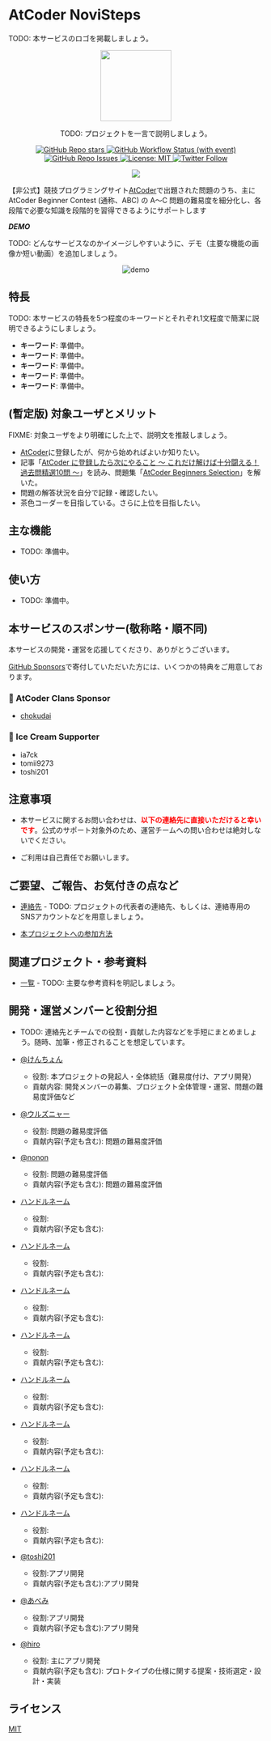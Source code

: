 # AtCoder NoviSteps

TODO: 本サービスのロゴを掲載しましょう。

<p align="center">
    <img width="140" src="https://user-images.githubusercontent.com/" />
  <p align="center">TODO: プロジェクトを一言で説明しましょう。</p>
</p>

<p align="center">
    <a href="https://github.com/KATO-Hiro/AtCoderNovisteps/stargazers">
        <img src="https://img.shields.io/github/stars/KATO-Hiro/AtCoderNovisteps?style=plastic" alt="GitHub Repo stars">
    </a>
    <a href="https://github.com/KATO-Hiro/AtCoderNovisteps/actions/workflows/ci.yml" target="_blank">
        <img src="https://img.shields.io/github/actions/workflow/status/KATO-Hiro/AtCoderNovisteps/ci.yml?branch=main&label=deployment&style=plastic" alt="GitHub Workflow Status (with event)">
    </a>
    <a href="https://github.com/KATO-Hiro/AtCoderNovisteps/issues">
        <img alt="GitHub Repo Issues" src="https://img.shields.io/github/issues/KATO-Hiro/AtCoderNovisteps?&style=plastic"/>
    </a>
    <a href="https://github.com/KATO-Hiro/AtCoderNovisteps/blob/main/LICENSE">
        <img src="https://img.shields.io/badge/license-MIT-brightgreen.svg?style=plastic" alt="License: MIT" />
    </a>
    <a href="https://twitter.com/x">
        <img src="https://img.shields.io/twitter/follow/x?style=social" alt="Twitter Follow" />
    </a>
</p>

<p align="center">
  <a href="https://github.com/sponsors/KATO-Hiro">
    <img src="https://img.shields.io/static/v1?label=Sponsor&message=%E2%9D%A4&logo=GitHub&color=ff69b4"/>
  </a>
</p>

【非公式】競技プログラミングサイト[AtCoder](https://atcoder.jp/)で出題された問題のうち、主にAtCoder Beginner Contest (通称、ABC) の A〜C 問題の難易度を細分化し、各段階で必要な知識を段階的を習得できるようにサポートします

**_DEMO_**

TODO: どんなサービスなのかイメージしやすいように、デモ（主要な機能の画像か短い動画）を追加しましょう。

<div align="center">

![demo](https://user-images.githubusercontent.com)

</div>

## 特長

TODO: 本サービスの特長を5つ程度のキーワードとそれぞれ1文程度で簡潔に説明できるようにしましょう。

- **キーワード**: 準備中。
- **キーワード**: 準備中。
- **キーワード**: 準備中。
- **キーワード**: 準備中。
- **キーワード**: 準備中。

## (暫定版) 対象ユーザとメリット

FIXME: 対象ユーザをより明確にした上で、説明文を推敲しましょう。

- [AtCoder](https://atcoder.jp/)に登録したが、何から始めればよいか知りたい。
- 記事「[AtCoder に登録したら次にやること ～ これだけ解けば十分闘える！過去問精選10問 ～](https://qiita.com/drken/items/fd4e5e3630d0f5859067)」を読み、問題集「[AtCoder Beginners Selection](https://atcoder.jp/contests/abs)」を解いた。
- 問題の解答状況を自分で記録・確認したい。
- 茶色コーダーを目指している。さらに上位を目指したい。

## 主な機能

- TODO: 準備中。

## 使い方

- TODO: 準備中。

## 本サービスのスポンサー(敬称略・順不同)

本サービスの開発・運営を応援してくださり、ありがとうございます。

[GitHub Sponsors](https://github.com/sponsors/KATO-Hiro)で寄付していただいた方には、いくつかの特典をご用意しております。

### 💚 AtCoder Clans Sponsor

- [chokudai](https://github.com/chokudai)

### 🍨 Ice Cream Supporter

- ia7ck
- tomii9273
- toshi201

## 注意事項

- 本サービスに関するお問い合わせは、<span style="color: red">**以下の連絡先に直接いただけると幸いです**</span>。公式のサポート対象外のため、運営チームへの問い合わせは絶対しないでください。

- ご利用は自己責任でお願いします。

## ご要望、ご報告、お気付きの点など

- [連絡先]() - TODO: プロジェクトの代表者の連絡先、もしくは、連絡専用のSNSアカウントなどを用意しましょう。

- [本プロジェクトへの参加方法](https://github.com/KATO-Hiro/AtCoderNovisteps/blob/main/CONTRIBUTING.md)

## 関連プロジェクト・参考資料

- [一覧]() - TODO: 主要な参考資料を明記しましょう。

## 開発・運営メンバーと役割分担

- TODO: 連絡先とチームでの役割・貢献した内容などを手短にまとめましょう。随時、加筆・修正されることを想定しています。

- [@けんちょん](https://twitter.com/drken1215)
  - 役割: 本プロジェクトの発起人・全体統括（難易度付け、アプリ開発）
  - 貢献内容: 開発メンバーの募集、プロジェクト全体管理・運営、問題の難易度評価など
- [@ウルズニャー](https://twitter.com/uruzunyaa)
  - 役割: 問題の難易度評価
  - 貢献内容(予定も含む): 問題の難易度評価
- [@nonon](https://twitter.com/nonon_math)
  - 役割: 問題の難易度評価
  - 貢献内容(予定も含む): 問題の難易度評価
- [ハンドルネーム](連絡先)
  - 役割:
  - 貢献内容(予定も含む):
- [ハンドルネーム](連絡先)
  - 役割:
  - 貢献内容(予定も含む):
- [ハンドルネーム](連絡先)
  - 役割:
  - 貢献内容(予定も含む):
- [ハンドルネーム](連絡先)
  - 役割:
  - 貢献内容(予定も含む):
- [ハンドルネーム](連絡先)
  - 役割:
  - 貢献内容(予定も含む):
- [ハンドルネーム](連絡先)
  - 役割:
  - 貢献内容(予定も含む):
- [ハンドルネーム](連絡先)
  - 役割:
  - 貢献内容(予定も含む):
- [ハンドルネーム](連絡先)
  - 役割:
  - 貢献内容(予定も含む):
- [@toshi201](https://twitter.com/toshicon201)
  - 役割:アプリ開発
  - 貢献内容(予定も含む):アプリ開発
- [@あべみ](https://twitter.com/prettyhappycatty)
  - 役割:アプリ開発
  - 貢献内容(予定も含む):アプリ開発
- [@hiro](https://twitter.com/k_hiro1818)
  - 役割: 主にアプリ開発
  - 貢献内容(予定も含む): プロトタイプの仕様に関する提案・技術選定・設計・実装

## ライセンス

[MIT](https://github.com/KATO-Hiro/AtCoderNovisteps/blob/main/LICENSE)
